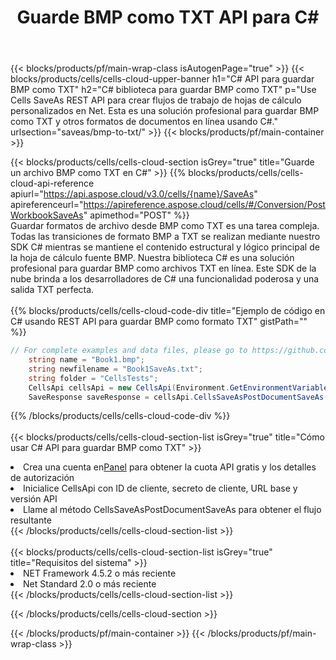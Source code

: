 ﻿---
title:  Guarde BMP como TXT API para C#
description:  Usando Aspose.Cells Cloud SDK para C# para guardar el archivo de formato BMP como archivo de formato TXT.
url: /es/net/saveas/bmp-to-txt/
---
{{< blocks/products/pf/main-wrap-class isAutogenPage="true" >}}
{{< blocks/products/cells/cells-cloud-upper-banner h1="C# API para guardar BMP como TXT" h2="C# biblioteca para guardar BMP como TXT" p="Use Cells SaveAs REST API para crear flujos de trabajo de hojas de cálculo personalizados en Net. Esta es una solución profesional para guardar BMP como TXT y otros formatos de documentos en línea usando C#." urlsection="saveas/bmp-to-txt/" >}}
{{< blocks/products/pf/main-container >}}

{{< blocks/products/cells/cells-cloud-section isGrey="true" title="Guarde un archivo BMP como TXT en C#" >}}
{{% blocks/products/cells/cells-cloud-api-reference apiurl="https://api.aspose.cloud/v3.0/cells/{name}/SaveAs" apireferenceurl="https://apireference.aspose.cloud/cells/#/Conversion/PostWorkbookSaveAs" apimethod="POST" %}}
<br/>
Guardar formatos de archivo desde BMP como TXT es una tarea compleja. Todas las transiciones de formato BMP a TXT se realizan mediante nuestro SDK C# mientras se mantiene el contenido estructural y lógico principal de la hoja de cálculo fuente BMP. Nuestra biblioteca C# es una solución profesional para guardar BMP como archivos TXT en línea. Este SDK de la nube brinda a los desarrolladores de C# una funcionalidad poderosa y una salida TXT perfecta.
<br/>
<br/>
{{% blocks/products/cells/cells-cloud-code-div title="Ejemplo de código en C# usando REST API para guardar BMP como formato TXT" gistPath="" %}}
  
```cs
// For complete examples and data files, please go to https://github.com/aspose-cells-cloud/aspose-cells-cloud-dotnet/
    string name = "Book1.bmp";
    string newfilename = "Book1SaveAs.txt";
    string folder = "CellsTests";
    CellsApi cellsApi = new CellsApi(Environment.GetEnvironmentVariable("ProductClientId"), Environment.GetEnvironmentVariable("ProductClientSecret"));
    SaveResponse saveResponse = cellsApi.CellsSaveAsPostDocumentSaveAs(name, null, newfilename, null,null,folder);
```
  
{{% /blocks/products/cells/cells-cloud-code-div %}}
<br/>
<br/>
{{< blocks/products/cells/cells-cloud-section-list isGrey="true" title="Cómo usar C# API para guardar BMP como TXT" >}}
<li> Crea una cuenta en<a href="https://dashboard.aspose.cloud/">Panel</a> para obtener la cuota API gratis y los detalles de autorización</li>
<li>Inicialice CellsApi con ID de cliente, secreto de cliente, URL base y versión API</li>
<li>Llame al método CellsSaveAsPostDocumentSaveAs para obtener el flujo resultante</li>
{{< /blocks/products/cells/cells-cloud-section-list >}}
<br/>
<br/>
{{< blocks/products/cells/cells-cloud-section-list isGrey="true" title="Requisitos del sistema" >}}
<li>NET Framework 4.5.2 o más reciente</li>
<li>Net Standard 2.0 o más reciente</li>
{{< /blocks/products/cells/cells-cloud-section-list >}}

{{< /blocks/products/cells/cells-cloud-section >}}

{{< /blocks/products/pf/main-container >}}
{{< /blocks/products/pf/main-wrap-class >}}
